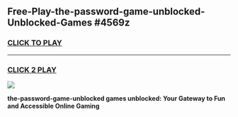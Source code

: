 
## Free-Play-the-password-game-unblocked-Unblocked-Games #4569z
<h3>
<a href="https://news.freeplayer.one?title=the-password-game-unblocked&ref=8M">CLICK TO PLAY</a></h3>
<hr>

<h3>
<a href="https://news.freeplayer.one?title=the-password-game-unblocked&ref=8M">CLICK 2 PLAY</a>
  
</h3>

<a href="https://news.freeplayer.one?title=the-password-game-unblocked&ref=8M"><img src="https://clearcache.store/games.png"></a>


**the-password-game-unblocked games unblocked: Your Gateway to Fun and Accessible Online Gaming**
